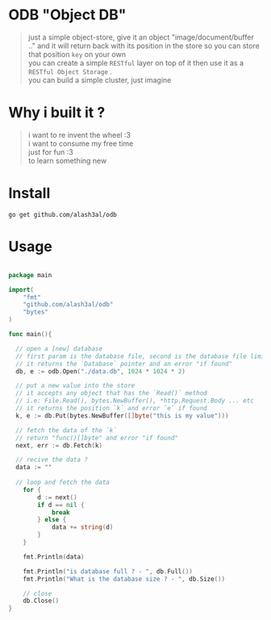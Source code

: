 ODB "Object DB"
===
> just a simple object-store, give it an object "image/document/buffer .." and it will return back with its position in the store
so you can store that position `key` on your own  
> you can create a simple `RESTful` layer on top of it then use it as a `RESTful Object Storage` .  
> you can build a simple cluster, just imagine

Why i built it ?
=====
> i want to re invent the wheel :3  
> i want to consume my free time  
> just for fun :3  
> to learn something new

Install
====
`go get github.com/alash3al/odb`

Usage
====

```go

package main

import(
	"fmt"
	"github.com/alash3al/odb"
	"bytes"
)

func main(){

  // open a [new] database
  // first param is the database file, second is the database file limit
  // it returns the `Database` pointer and an error "if found"
  db, e := odb.Open("./data.db", 1024 * 1024 * 2)

  // put a new value into the store
  // it accepts any object that has the `Read()` method
  // i.e: File.Read(), bytes.NewBuffer(), *http.Request.Body ... etc
  // it returns the position `k` and error `e` if found
  k, e := db.Put(bytes.NewBuffer([]byte("this is my value")))

  // fetch the data of the `k`
  // return "func()[]byte" and error "if found"
  next, err := db.Fetch(k)

  // recive the data ?
  data := ""
  
  // loop and fetch the data
	for {
		d := next()
		if d == nil {
			break
		} else {
			data += string(d)
		}
	}

	fmt.Println(data)

	fmt.Println("is database full ? - ", db.Full())
	fmt.Println("What is the database size ? - ", db.Size())

	// close
	db.Close()
}

```
